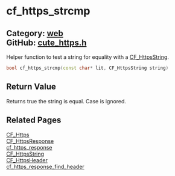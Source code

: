 [](../header.md ':include')

# cf_https_strcmp

Category: [web](/api_reference?id=web)  
GitHub: [cute_https.h](https://github.com/RandyGaul/cute_framework/blob/master/include/cute_https.h)  
---

Helper function to test a string for equality with a [CF_HttpsString](/web/cf_httpsstring.md).

```cpp
bool cf_https_strcmp(const char* lit, CF_HttpsString string)
```

## Return Value

Returns true the string is equal. Case is ignored.

## Related Pages

[CF_Https](/web/cf_https.md)  
[CF_HttpsResponse](/web/cf_httpsresponse.md)  
[cf_https_response](/web/cf_https_response.md)  
[CF_HttpsString](/web/cf_httpsstring.md)  
[CF_HttpsHeader](/web/cf_httpsheader.md)  
[cf_https_response_find_header](/web/cf_https_response_find_header.md)  
